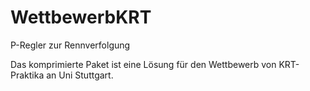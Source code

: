 # WettbewerbKRT
P-Regler zur Rennverfolgung

Das komprimierte Paket ist eine Lösung für den Wettbewerb von KRT-Praktika an Uni Stuttgart.
